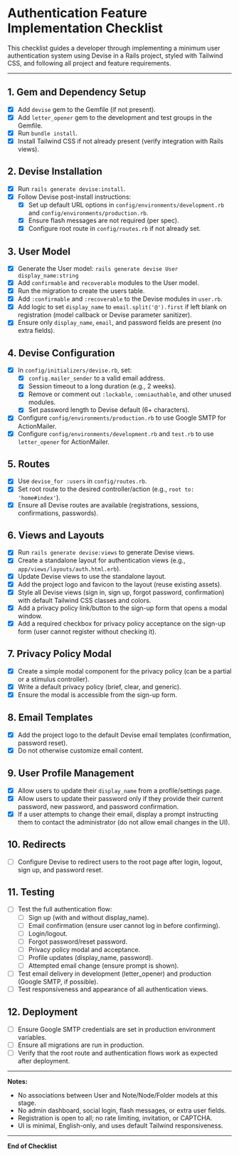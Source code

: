 # Authentication Feature Implementation Checklist

This checklist guides a developer through implementing a minimum user authentication system using Devise in a Rails project, styled with Tailwind CSS, and following all project and feature requirements.

---

## 1. Gem and Dependency Setup
- [x] Add `devise` gem to the Gemfile (if not present).
- [x] Add `letter_opener` gem to the development and test groups in the Gemfile.
- [x] Run `bundle install`.
- [x] Install Tailwind CSS if not already present (verify integration with Rails views).

## 2. Devise Installation
- [x] Run `rails generate devise:install`.
- [x] Follow Devise post-install instructions:
    - [x] Set up default URL options in `config/environments/development.rb` and `config/environments/production.rb`.
    - [x] Ensure flash messages are not required (per spec).
    - [x] Configure root route in `config/routes.rb` if not already set.

## 3. User Model
- [x] Generate the User model: `rails generate devise User display_name:string`
- [x] Add `confirmable` and `recoverable` modules to the User model.
- [x] Run the migration to create the users table.
- [x] Add `:confirmable` and `:recoverable` to the Devise modules in `user.rb`.
- [x] Add logic to set `display_name` to `email.split('@').first` if left blank on registration (model callback or Devise parameter sanitizer).
- [x] Ensure only `display_name`, `email`, and password fields are present (no extra fields).

## 4. Devise Configuration
- [x] In `config/initializers/devise.rb`, set:
    - [x] `config.mailer_sender` to a valid email address.
    - [x] Session timeout to a long duration (e.g., 2 weeks).
    - [x] Remove or comment out `:lockable`, `:omniauthable`, and other unused modules.
    - [x] Set password length to Devise default (6+ characters).
- [x] Configure `config/environments/production.rb` to use Google SMTP for ActionMailer.
- [x] Configure `config/environments/development.rb` and `test.rb` to use `letter_opener` for ActionMailer.

## 5. Routes
- [x] Use `devise_for :users` in `config/routes.rb`.
- [x] Set root route to the desired controller/action (e.g., `root to: 'home#index'`).
- [x] Ensure all Devise routes are available (registrations, sessions, confirmations, passwords).

## 6. Views and Layouts
- [x] Run `rails generate devise:views` to generate Devise views.
- [x] Create a standalone layout for authentication views (e.g., `app/views/layouts/auth.html.erb`).
- [x] Update Devise views to use the standalone layout.
- [x] Add the project logo and favicon to the layout (reuse existing assets).
- [x] Style all Devise views (sign in, sign up, forgot password, confirmation) with default Tailwind CSS classes and colors.
- [x] Add a privacy policy link/button to the sign-up form that opens a modal window.
- [x] Add a required checkbox for privacy policy acceptance on the sign-up form (user cannot register without checking it).

## 7. Privacy Policy Modal
- [x] Create a simple modal component for the privacy policy (can be a partial or a stimulus controller).
- [x] Write a default privacy policy (brief, clear, and generic).
- [x] Ensure the modal is accessible from the sign-up form.

## 8. Email Templates
- [x] Add the project logo to the default Devise email templates (confirmation, password reset).
- [x] Do not otherwise customize email content.

## 9. User Profile Management
- [x] Allow users to update their `display_name` from a profile/settings page.
- [x] Allow users to update their password only if they provide their current password, new password, and password confirmation.
- [x] If a user attempts to change their email, display a prompt instructing them to contact the administrator (do not allow email changes in the UI).

## 10. Redirects
- [ ] Configure Devise to redirect users to the root page after login, logout, sign up, and password reset.

## 11. Testing
- [ ] Test the full authentication flow:
    - [ ] Sign up (with and without display_name).
    - [ ] Email confirmation (ensure user cannot log in before confirming).
    - [ ] Login/logout.
    - [ ] Forgot password/reset password.
    - [ ] Privacy policy modal and acceptance.
    - [ ] Profile updates (display_name, password).
    - [ ] Attempted email change (ensure prompt is shown).
- [ ] Test email delivery in development (letter_opener) and production (Google SMTP, if possible).
- [ ] Test responsiveness and appearance of all authentication views.

## 12. Deployment
- [ ] Ensure Google SMTP credentials are set in production environment variables.
- [ ] Ensure all migrations are run in production.
- [ ] Verify that the root route and authentication flows work as expected after deployment.

---

**Notes:**
- No associations between User and Note/Node/Folder models at this stage.
- No admin dashboard, social login, flash messages, or extra user fields.
- Registration is open to all; no rate limiting, invitation, or CAPTCHA.
- UI is minimal, English-only, and uses default Tailwind responsiveness.

---

**End of Checklist**